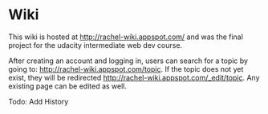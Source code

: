 Wiki
====

This wiki is hosted at http://rachel-wiki.appspot.com/ and was the final project for the udacity intermediate web dev course.

After creating an account and logging in, users can search for a topic by going to:
http://rachel-wiki.appspot.com/topic.  If the topic does not yet exist, they will be redirected http://rachel-wiki.appspot.com/_edit/topic.
Any existing page can be edited as well.

Todo:
Add History
